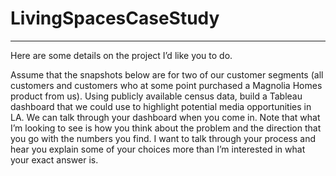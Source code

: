 # LivingSpacesCaseStudy

---
Here are some details on the project I’d like you to do.

Assume that the snapshots below are for two of our customer segments (all customers and customers who at some point purchased a Magnolia Homes product from us). Using publicly available census data, build a Tableau dashboard that we could use to highlight potential media opportunities in LA. We can talk through your dashboard when you come in. Note that what I’m looking to see is how you think about the problem and the direction that you go with the numbers you find. I want to talk through your process and hear you explain some of your choices more than I’m interested in what your exact answer is.

